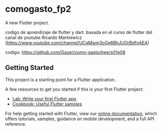 # comogasto_fp2

A new Flutter project.

codigo de aprendizaje de flutter y dart. basada en el curso de flutter del canal de youtube Ricardo Markiewicz (https://www.youtube.com/channel/UCqMwm3oGe6BhJUOrBdfnAEA)


codigo: https://github.com/Gazer/como-gasto/tree/s01e08

## Getting Started

This project is a starting point for a Flutter application.

A few resources to get you started if this is your first Flutter project:

- [Lab: Write your first Flutter app](https://flutter.dev/docs/get-started/codelab)
- [Cookbook: Useful Flutter samples](https://flutter.dev/docs/cookbook)

For help getting started with Flutter, view our
[online documentation](https://flutter.dev/docs), which offers tutorials,
samples, guidance on mobile development, and a full API reference.
